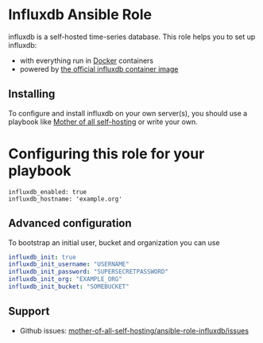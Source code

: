 # Influxdb Ansible Role

influxdb is a self-hosted time-series database. This role helps you to set up influxdb:

- with everything run in [Docker](https://www.docker.com/) containers
- powered by [the official influxdb container image](https://hub.docker.com/r/superseriousbusiness/influxdb/)


## Installing

To configure and install influxdb on your own server(s), you should use a playbook like [Mother of all self-hosting](https://github.com/mother-of-all-self-hosting/mash-playbook) or write your own.

# Configuring this role for your playbook

```
influxdb_enabled: true
influxdb_hostname: 'example.org'
```

## Advanced configuration

To bootstrap an initial user, bucket and organization you can use

```yaml
influxdb_init: true
influxdb_init_username: "USERNAME"
influxdb_init_password: "SUPERSECRETPASSWORD"
influxdb_init_org: "EXAMPLE_ORG"
influxdb_init_bucket: "SOMEBUCKET"
```

## Support

- Github issues: [mother-of-all-self-hosting/ansible-role-influxdb/issues](https://github.com/mother-of-all-self-hosting/ansible-role-influxdb.git/issues)
